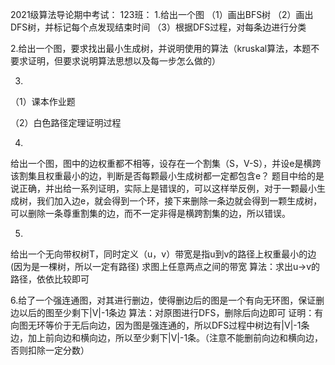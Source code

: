 2021级算法导论期中考试：
123班：
1.给出一个图
（1）画出BFS树
（2）画出DFS树，并标记每个点发现结束时间
（3）根据DFS过程，对每条边进行分类

2.给出一个图，要求找出最小生成树，并说明使用的算法（kruskal算法，本题不要求证明，但要求说明算法思想以及每一步怎么做的）

3.
（1）课本作业题

（2）白色路径定理证明过程

4.
给出一个图，图中的边权重都不相等，设存在一个割集（S，V-S），并设e是横跨该割集且权重最小的边，判断是否每颗最小生成树都一定都包含e？
题目中给的是说正确，并出给一系列证明，实际上是错误的，可以这样举反例，对于一颗最小生成树，我们加入边e，就会得到一个环，接下来删除一条边就会得到一颗生成树，
可以删除一条尊重割集的边，而不一定非得是横跨割集的边，所以错误。

5.
给出一个无向带权树T，同时定义（u，v）带宽是指u到v的路径上权重最小的边(因为是一棵树，所以一定有路径)
求图上任意两点之间的带宽
算法：求出u->v的路径，依依比较即可

6.给了一个强连通图，对其进行删边，使得删边后的图是一个有向无环图，保证删边以后的图至少剩下|V|-1条边
算法：对原图进行DFS，删除后向边即可
证明：有向图无环等价于无后向边，因为图是强连通的，所以DFS过程中树边有|V|-1条边，加上前向边和横向边，所以至少剩下|V|-1条。（注意不能删前向边和横向边，否则扣除一定分数）
